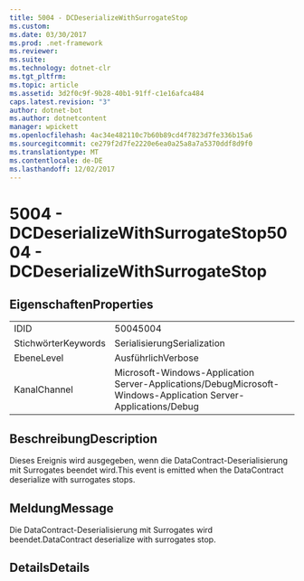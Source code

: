 ```yaml
---
title: 5004 - DCDeserializeWithSurrogateStop
ms.custom: 
ms.date: 03/30/2017
ms.prod: .net-framework
ms.reviewer: 
ms.suite: 
ms.technology: dotnet-clr
ms.tgt_pltfrm: 
ms.topic: article
ms.assetid: 3d2f0c9f-9b28-40b1-91ff-c1e16afca484
caps.latest.revision: "3"
author: dotnet-bot
ms.author: dotnetcontent
manager: wpickett
ms.openlocfilehash: 4ac34e482110c7b60b89cd4f7823d7fe336b15a6
ms.sourcegitcommit: ce279f2d7fe2220e6ea0a25a8a7a5370ddf8d9f0
ms.translationtype: MT
ms.contentlocale: de-DE
ms.lasthandoff: 12/02/2017
---
```

# <a name="5004---dcdeserializewithsurrogatestop"></a><span data-ttu-id="f4e26-102">5004 - DCDeserializeWithSurrogateStop</span><span class="sxs-lookup"><span data-stu-id="f4e26-102">5004 - DCDeserializeWithSurrogateStop</span></span>
## <a name="properties"></a><span data-ttu-id="f4e26-103">Eigenschaften</span><span class="sxs-lookup"><span data-stu-id="f4e26-103">Properties</span></span>  
  
|||  
|-|-|  
|<span data-ttu-id="f4e26-104">ID</span><span class="sxs-lookup"><span data-stu-id="f4e26-104">ID</span></span>|<span data-ttu-id="f4e26-105">5004</span><span class="sxs-lookup"><span data-stu-id="f4e26-105">5004</span></span>|  
|<span data-ttu-id="f4e26-106">Stichwörter</span><span class="sxs-lookup"><span data-stu-id="f4e26-106">Keywords</span></span>|<span data-ttu-id="f4e26-107">Serialisierung</span><span class="sxs-lookup"><span data-stu-id="f4e26-107">Serialization</span></span>|  
|<span data-ttu-id="f4e26-108">Ebene</span><span class="sxs-lookup"><span data-stu-id="f4e26-108">Level</span></span>|<span data-ttu-id="f4e26-109">Ausführlich</span><span class="sxs-lookup"><span data-stu-id="f4e26-109">Verbose</span></span>|  
|<span data-ttu-id="f4e26-110">Kanal</span><span class="sxs-lookup"><span data-stu-id="f4e26-110">Channel</span></span>|<span data-ttu-id="f4e26-111">Microsoft-Windows-Application Server-Applications/Debug</span><span class="sxs-lookup"><span data-stu-id="f4e26-111">Microsoft-Windows-Application Server-Applications/Debug</span></span>|  
  
## <a name="description"></a><span data-ttu-id="f4e26-112">Beschreibung</span><span class="sxs-lookup"><span data-stu-id="f4e26-112">Description</span></span>  
 <span data-ttu-id="f4e26-113">Dieses Ereignis wird ausgegeben, wenn die DataContract-Deserialisierung mit Surrogates beendet wird.</span><span class="sxs-lookup"><span data-stu-id="f4e26-113">This event is emitted when the DataContract deserialize with surrogates stops.</span></span>  
  
## <a name="message"></a><span data-ttu-id="f4e26-114">Meldung</span><span class="sxs-lookup"><span data-stu-id="f4e26-114">Message</span></span>  
 <span data-ttu-id="f4e26-115">Die DataContract-Deserialisierung mit Surrogates wird beendet.</span><span class="sxs-lookup"><span data-stu-id="f4e26-115">DataContract deserialize with surrogates stop.</span></span>  
  
## <a name="details"></a><span data-ttu-id="f4e26-116">Details</span><span class="sxs-lookup"><span data-stu-id="f4e26-116">Details</span></span>
